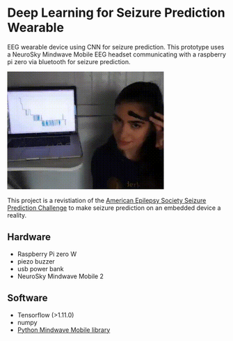 # Deep Learning for Seizure Prediction Wearable
EEG wearable device using CNN for seizure prediction. This prototype uses a NeuroSky Mindwave Mobile EEG headset communicating with a raspberry pi zero via bluetooth for seizure prediction.

![cnn4eeg](cnn4eeg.gif)

This project is a revistiation of the [American Epilepsy Society Seizure Prediction Challenge](https://www.kaggle.com/c/seizure-prediction) to make seizure prediction on an embedded device a reality. 

## Hardware
- Raspberry Pi zero W
- piezo buzzer
- usb power bank
- NeuroSky Mindwave Mobile 2

## Software
- Tensorflow (>1.11.0)
- numpy
- [Python Mindwave Mobile library](https://github.com/robintibor/python-mindwave-mobile)

